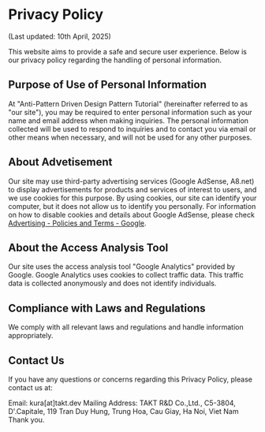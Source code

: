 # Privacy Policy

(Last updated: 10th April, 2025)

This website aims to provide a safe and secure user experience. Below is our privacy policy regarding the handling of personal information.

## Purpose of Use of Personal Information

At "Anti-Pattern Driven Design Pattern Tutorial" (hereinafter referred to as "our site"), you may be required to enter personal information such as your name and email address when making inquiries. The personal information collected will be used to respond to inquiries and to contact you via email or other means when necessary, and will not be used for any other purposes.

## About Advetisement

Our site may use third-party advertising services (Google AdSense, A8.net) to display advertisements for products and services of interest to users, and we use cookies for this purpose. By using cookies, our site can identify your computer, but it does not allow us to identify you personally. For information on how to disable cookies and details about Google AdSense, please check [Advertising - Policies and Terms - Google](https://policies.google.com/technologies/ads?gl=jp&hl=en).

## About the Access Analysis Tool

Our site uses the access analysis tool "Google Analytics" provided by Google. Google Analytics uses cookies to collect traffic data. This traffic data is collected anonymously and does not identify individuals.

## Compliance with Laws and Regulations

We comply with all relevant laws and regulations and handle information appropriately.

## Contact Us

If you have any questions or concerns regarding this Privacy Policy, please contact us at:

Email: kura[at]takt.dev
Mailing Address: TAKT R&D Co.,Ltd., C5-3804, D'.Capitale, 119 Tran Duy Hung, Trung Hoa, Cau Giay, Ha Noi, Viet Nam
Thank you.
